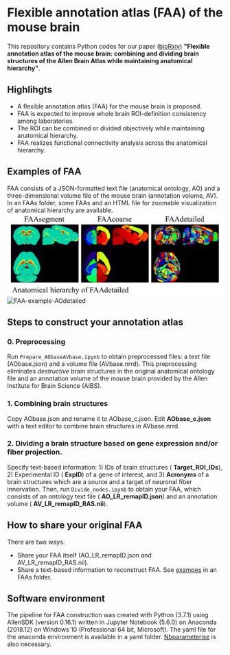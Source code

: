 # Flexible annotation atlas (FAA) of the mouse brain

This repository contains Python codes for our paper ([bioRxiv](https://doi.org/10.1101/2020.02.17.953547)) __"Flexible annotation atlas of the mouse brain: combining and dividing brain structures of the Allen Brain Atlas while maintaining anatomical hierarchy"__.

## Highlihgts
- A flexible annotation atlas (FAA) for the mouse brain is proposed.
- FAA is expected to improve whole brain ROI-definition consistency among laboratories.
- The ROI can be combined or divided objectively while maintaining anatomical hierarchy.
- FAA realizes functional connectivity analysis across the anatomical hierarchy.

## Examples of FAA
FAA consists of a JSON-formatted text file (anatomical ontology, AO) and a three-dimensional volume file of the mouse brain (annotation volume, AV). In an FAAs folder, some FAAs and an HTML file for zoomable visualization of anatomical hierarchy are available.
![FAA-example-AVs](FAAs/FAA-AVs.png)
![FAA-example-AOdetailed](FAAs/FAA-AOdetailed.gif)

## Steps to construct your annotation atlas
### 0. Preprocessing
Run `Prepare_AObaseAVbase.ipynb` to obtain preprocessed files: a text file (AObase.json) and a volume file (AVbase.nrrd). This preprocessing eliminates _destructive_ brain structures in the original anatomical ontology file and an annotation volume of the mouse brain provided by the Allen Institute for Brain Science (AIBS).

### 1. Combining brain structures
Copy AObase.json and rename it to AObase_c.json. Edit __AObase_c.json__ with a text editor to combine brain structures in AVbase.nrrd.

### 2. Dividing a brain structure based on gene expression and/or fiber projection.
Specify text-based information: 1) IDs of brain structures ( __Target_ROI_IDs__), 2) Experimental ID ( __ExpID__) of a gene of interest, and 3) __Acronyms__ of a brain structures which are a source and a target of neuronal fiber innervation. Then, run `Divide_nodes.ipynb` to obtain your FAA, which consists of an ontology text file ( __AO_LR_remapID.json__) and an annotation volume ( __AV_LR_remapID_RAS.nii__).

## How to share your original FAA
There are two ways.
- Share your FAA itself (AO_LR_remapID.json and AV_LR_remapID_RAS.nii).
- Share a text-based information to reconstruct FAA. See [exampes](/FAAs/FAAdetailed/reconstruction-info/README.md) in an FAAs folder.

## Software environment
The pipeline for FAA construction was created with Python (3.7.1) using AllenSDK (version 0.16.1) written in Jupyter Notebook (5.6.0) on Anaconda (2018.12) on Windows 10 (Professional 64 bit, Microsoft). The yaml file for the anaconda environment is available in a yaml folder. [Nbparameterise](https://github.com/takluyver/nbparameterise) is also necessary.
